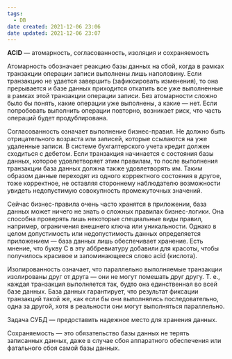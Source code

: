 ```yaml
---
tags:
  - DB
date created: 2021-12-06 23:06
date updated: 2021-12-06 23:07
---
```


**ACID** — атомарность, согласованность, изоляция и сохраняемость

Атомарность обозначает реакцию базы данных на сбой, когда в рамках транзакции операции записи выполнены лишь наполовину. Если транзакцию не удается завершить (зафиксировать изменения), то она прерывается и базе данных приходится откатить все уже выполненные в рамках этой транзакции операции записи. Без атомарности сложно было бы понять, какие операции уже выполнены, а какие — нет. Если попробовать выполнить операции повторно, возникает риск, что часть операций будет продублирована.

Согласованность означает выполнение бизнес-правил. Не должно быть отрицательного возраста или записей, которые ссылаются на уже удаленные записи. В системе бухгалтерского учета кредит должен сходиться с дебетом. Если транзакция начинается с состояния базы данных, которое удовлетворяет этим правилам, то после выполнения транзакции база данных должна также удовлетворять им. Таким образом данные переходят из одного корректного состояния в другое, тоже корректное, не оставляя стороннему наблюдателю возможности увидеть недопустимую совокупность промежуточных значений.

Сейчас бизнес-правила очень часто хранятся в приложении, база данных может ничего не знать о сложных правилах бизнес-логики. Она способна проверять лишь некоторые специальные виды правил, например, ограничения внешнего ключа или уникальности. Однако в целом допустимость или недопустимость данных определяется приложением — база данных лишь обеспечивает хранение. Есть мнение, что букву С в эту аббревиатуру добавили для красоты, чтобы получилось красивое и запоминающееся слово acid (кислота).

Изолированность означает, что параллельно выполняемые транзакции изолированы друг от друга — они не могут помешать друг другу. Т. е., каждая транзакция выполняется так, будто она единственная во всей базе данных. База данных гарантирует, что результат фиксации транзакций такой же, как если бы они выполнялись последовательно, одна за другой, хотя в реальности они могут выполняться параллельно.

Задача СУБД — предоставить надежное место для хранения данных.

Сохраняемость — это обязательство базы данных не терять записанных данных, даже в случае сбоя аппаратного обеспечения или фатального сбоя самой базы данных.
